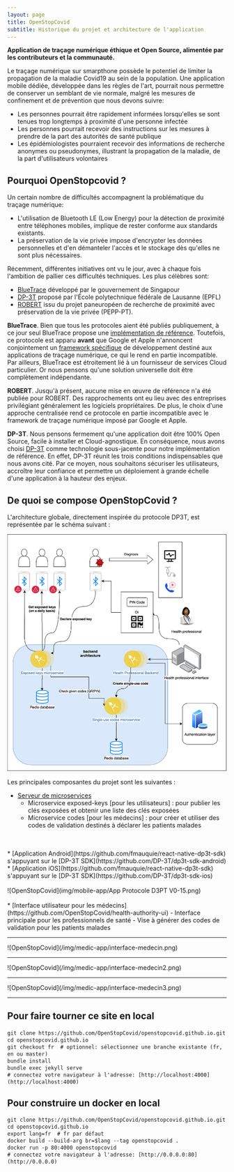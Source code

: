 ```yaml
---
layout: page
title: OpenStopCovid
subtitle: Historique du projet et architecture de l'application
---
```


**Application de traçage numérique éthique et Open Source, alimentée par les contributeurs et la communauté.**

Le traçage numérique sur smarpthone possède le potentiel de limiter la propagation de la maladie Covid19 au sein de la population. Une application mobile dédiée, développée dans les règles de l'art, pourrait nous permettre de conserver un semblant de vie normale, malgré les mesures de confinement et de prévention que nous devons suivre:
* Les personnes pourrait être rapidement informées lorsqu'elles se sont tenues trop longtemps à proximité d'une personne infectée
* Les personnes pourrait recevoir des instructions sur les mesures à prendre de la part des autorités de santé publique
* Les épidémiologistes pourraient recevoir des informations de recherche anonymes ou pseudonymes, illustrant la propagation de la maladie, de la part d'utilisateurs volontaires

## Pourquoi OpenStopcovid ?

Un certain nombre de difficultés accompagnent la problématique du traçage numérique:
* L'utilisation de Bluetooth LE (Low Energy) pour la détection de proximité entre téléphones mobiles, implique de rester conforme aux standards existants.
* La préservation de la vie privée impose d'encrypter les données personnelles et d'en démanteler l'accès et le stockage dès qu'elles ne sont plus nécessaires.

Récemment, différentes initiatives ont vu le jour, avec à chaque fois l'ambition de pallier ces difficultés techniques. Les plus célèbres sont: 
* [BlueTrace](https://bluetrace.io/) développé par le gouvernement de Singapour
* [DP-3T](https://github.com/DP-3T/documents) proposé par l'École polytechnique fédérale de Lausanne (EPFL)
* [ROBERT](https://github.com/ROBERT-proximity-tracing/documents) issu du projet paneuropéen de recherche de proximité avec préservation de la vie privée (PEPP-PT).

**BlueTrace**. Bien que tous les protocoles aient été publiés publiquement, à ce jour seul BlueTrace propose une [implémentation de référence](https://github.com/OpenTrace-community). Toutefois, ce protocole est apparu **avant** que Google et Apple n'annoncent conjointement un [framework spécifique](https://www.apple.com/covid19/contacttracing) de développement destiné aux applications de traçage numérique, ce qui le rend en partie incompatible. Par ailleurs, BlueTrace est étroitement lié à un fournisseur de services Cloud particulier. Or nous pensons qu'une solution universelle doit être complètement indépendante.

**ROBERT**. Jusqu'à présent, aucune mise en œuvre de référence n'a été publiée pour ROBERT. Des rapprochements ont eu lieu avec des entreprises privilégiant généralement les logiciels propriétaires. De plus, le choix d'une approche centralisée rend ce protocole en partie incompatible avec le framework de traçage numérique imposé par Google et Apple.

**DP-3T**. Nous pensons fermement qu'une application doit être 100% Open Source, facile à installer et Cloud-agnostique. En conséquence, nous avons choisi [DP-3T](https://github.com/DP-3T/documents) comme technologie sous-jacente pour notre implémentation de référence. En effet, DP-3T réunit les trois conditions indispensables que nous avons cité. Par ce moyen, nous souhaitons sécuriser les utilisateurs, accroître leur confiance et permettre un déploiement à grande échelle d'une application à la hauteur des enjeux.

## De quoi se compose OpenStopCovid ?

L'architecture globale, directement inspirée du protocole DP3T, est représentée par le schéma suivant :

![Architecture](img/architecture.png)

Les principales composantes du projet sont les suivantes :

* [Serveur de microservices](https://github.com/OpenStopCovid/dp3t-ms)
  - Microservice exposed-keys [pour les utilisateurs] :  pour publier les clés exposées et obtenir une liste des clés exposées
  - Microservice codes [pour les médecins] : pour créer et utiliser des codes de validation destinés à déclarer les patients malades
<br>
<br>
* [Application Android](https://github.com/fmauquie/react-native-dp3t-sdk) s'appuyant sur le [DP-3T SDK](https://github.com/DP-3T/dp3t-sdk-android)
* [Application iOS](https://github.com/fmauquie/react-native-dp3t-sdk) s'appuyant sur le [DP-3T SDK](https://github.com/DP-3T/dp3t-sdk-ios)
<br>
<br>
![OpenStopCovid](img/mobile-app/App Protocole D3PT V0-15.png)
<br>
<br>
* [Interface utilisateur pour les médecins](https://github.com/OpenStopCovid/health-authority-ui) 
  - Interface principale pour les professionnels de santé
  - Vise à  générer des codes de validation pour les patients malades
<hr>
![OpenStopCovid](/img/medic-app/interface-medecin.png)
<hr>
![OpenStopCovid](/img/medic-app/interface-medecin2.png)
<hr>
![OpenStopCovid](/img/medic-app/interface-medecin3.png)
<hr>


## Pour faire tourner ce site en local
```
git clone https://github.com/OpenStopCovid/openstopcovid.github.io.git
cd openstopcovid.github.io
git checkout fr  # optionnel: sélectionnez une branche existante (fr, en ou master)
bundle install
bundle exec jekyll serve
# connectez votre navigateur à l'adresse: [http://localhost:4000](http://localhost:4000)
```

## Pour construire un docker en local
```
git clone https://github.com/OpenStopCovid/openstopcovid.github.io.git
cd openstopcovid.github.io
export lang=fr  # fr par défaut
docker build --build-arg br=$lang --tag openstopcovid .
docker run -p 80:4000 openstopcovid
# connectez votre navigateur à l'adresse: [http://0.0.0.0:80](http://0.0.0.0)
```
